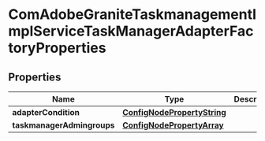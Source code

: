 

# ComAdobeGraniteTaskmanagementImplServiceTaskManagerAdapterFactoryProperties

## Properties

Name | Type | Description | Notes
------------ | ------------- | ------------- | -------------
**adapterCondition** | [**ConfigNodePropertyString**](ConfigNodePropertyString.md) |  |  [optional]
**taskmanagerAdmingroups** | [**ConfigNodePropertyArray**](ConfigNodePropertyArray.md) |  |  [optional]



